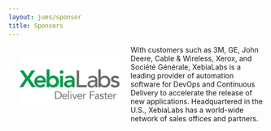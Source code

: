 ```yaml
---
layout: jues/sponsor
title: Sponsors
---
```

<div style="width:200px;float:left;padding:20px">
  <div style="height:200px;position:relative;">
    <a href="http://www.xebialabs.com" target="_blank"><img style="position: absolute; top: 0;width:200px" src="/sponsors/logos/xebialabs_4x2.png" /></a>
  </div>
  <div style="height:40px;text-align:center;font-size:82%;"><br/></div>
</div>


With customers such as 3M, GE, John Deere, Cable & Wireless, Xerox, and Société Générale, XebiaLabs is a leading provider of automation software for DevOps and Continuous Delivery to accelerate the release of new applications. Headquartered in the U.S., XebiaLabs has a world-wide network of sales offices and partners.
